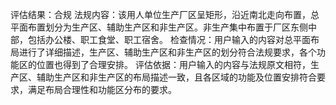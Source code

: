 评估结果：合规
                    法规内容：该用人单位生产厂区呈矩形，沿近南北走向布置，总平面布置划分为生产区、辅助生产区和非生产区。非生产集中布置于厂区东侧中部，包括办公楼、职工食堂、职工宿舍。
                    检查情况：用户输入的内容对总平面布局进行了详细描述，生产区、辅助生产区和非生产区的划分符合法规要求，各个功能区的位置也得到了合理安排。
                    评估依据：用户输入的内容与法规原文相符，生产区、辅助生产区和非生产区的布局描述一致，且各区域的功能及位置安排符合要求，满足布局合理性和功能区分布的要求。